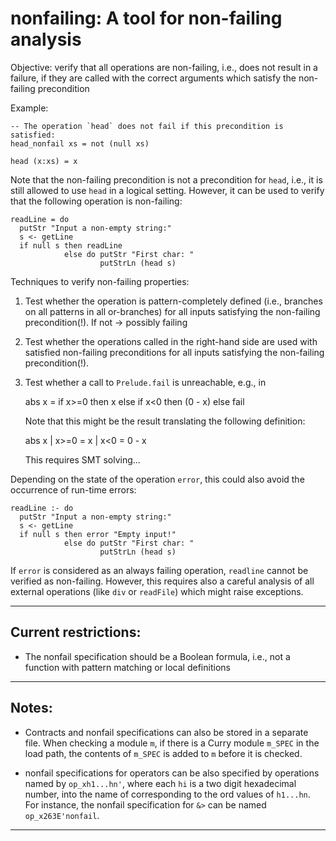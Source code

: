 nonfailing: A tool for non-failing analysis
===========================================

Objective: verify that all operations are non-failing, i.e.,
does not result in a failure, if they are called with
the correct arguments which satisfy the non-failing precondition


Example:

    -- The operation `head` does not fail if this precondition is satisfied:
    head_nonfail xs = not (null xs)
    
    head (x:xs) = x

Note that the non-failing precondition is not a precondition for `head`,
i.e., it is still allowed to use `head` in a logical setting.
However, it can be used to verify that the following operation
is non-failing:

    readLine = do
      putStr "Input a non-empty string:"
      s <- getLine
      if null s then readLine
                else do putStr "First char: "
                        putStrLn (head s)

Techniques to verify non-failing properties:

1. Test whether the operation is pattern-completely defined
   (i.e., branches on all patterns in all or-branches)
   for all inputs satisfying the non-failing precondition(!).
   If not -> possibly failing

2. Test whether the operations called in the right-hand side
   are used with satisfied non-failing preconditions
   for all inputs satisfying the non-failing precondition(!).
    
3. Test whether a call to `Prelude.fail` is unreachable, e.g., in
    
     abs x = if x>=0 then x else if x<0 then (0 - x) else fail

   Note that this might be the result translating the following definition:

     abs x | x>=0 = x
           | x<0  = 0 - x

   This requires SMT solving...


Depending on the state of the operation `error`,
this could also avoid the occurrence of run-time errors:

    readLine :- do
      putStr "Input a non-empty string:"
      s <- getLine
      if null s then error "Empty input!"
                else do putStr "First char: "
                        putStrLn (head s)

If `error` is considered as an always failing operation,
`readline` cannot be verified as non-failing.
However, this requires also a careful analysis
of all external operations (like `div` or `readFile`)
which might raise exceptions.

---------------------------------------------------------------------------

Current restrictions:
---------------------

- The nonfail specification should be a Boolean formula, i.e.,
  not a function with pattern matching or local definitions
  

---------------------------------------------------------------------------

Notes:
------

- Contracts and nonfail specifications can also be stored in a separate
  file. When checking a module `m`, if there is a Curry module `m_SPEC`
  in the load path, the contents of `m_SPEC` is added to `m` before
  it is checked.

- nonfail specifications for operators can be also specified by
  operations named by `op_xh1...hn'`, where
  each `hi` is a two digit hexadecimal number, into the name
  of corresponding to the ord values of `h1...hn`.
  For instance, the nonfail specification for `&>` can be named
  `op_x263E'nonfail`.


---------------------------------------------------------------------------
